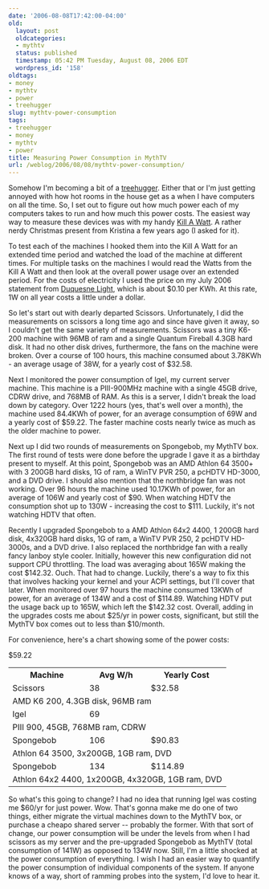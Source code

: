 ```yaml
---
date: '2006-08-08T17:42:00-04:00'
old:
  layout: post
  oldcategories:
  - mythtv
  status: published
  timestamp: 05:42 PM Tuesday, August 08, 2006 EDT
  wordpress_id: '158'
oldtags:
- money
- mythtv
- power
- treehugger
slug: mythtv-power-consumption
tags:
- treehugger
- money
- mythtv
- power
title: Measuring Power Consumption in MythTV
url: /weblog/2006/08/08/mythtv-power-consumption/
---
```


Somehow I'm becoming a bit of a [treehugger](http://www.treehugger.com/). Either that or I'm just getting annoyed with how hot rooms in the house get as a when I have computers on all the time.  So, I set out to figure out how much power each of my computers takes to run and how much this power costs.  The easiest way way to measure these devices was with my handy [Kill A Watt](http://www.p3international.com/products/special/P4400/P4400-CE.html). A rather nerdy Christmas present from Kristina a few years ago (I asked for it).

To test each of the machines I hooked them into the Kill A Watt for an extended time period and watched the load of the machine at different times.  For multiple tasks on the machines I would read the Watts from the Kill A Watt and then look at the overall power usage over an extended period.  For the costs of electricity I used the price on my July 2006 statement from [Duquesne Light](http://www.duquesnelight.com/), which is about $0.10 per KWh.  At this rate, 1W on all year costs a little under a dollar.

So let's start out with dearly departed Scissors.  Unfortunately, I did the measurements on scissors a long time ago and since have given it away, so I couldn't get the same variety of measurements.  Scissors was a tiny K6-200 machine with 96MB of ram and a single Quantum Fireball 4.3GB hard disk.  It had no other disk drives, furthermore, the fans on the machine were broken.  Over a course of 100 hours, this machine consumed about 3.78KWh - an average usage of 38W, for a yearly cost of $32.58.

Next I monitored the power consumption of Igel, my current server machine.  This machine is a PIII-900MHz machine with a single 45GB drive, CDRW drive, and 768MB of RAM.  As this is a server, I didn't break the load down by category.  Over 1222 hours (yes, that's well over a month), the machine used 84.4KWh of power, for an average consumption of 69W and a yearly cost of $59.22.  The faster machine costs nearly twice as much as the older machine to power.

Next up I did two rounds of measurements on Spongebob, my MythTV box.  The first round of tests were done before the upgrade I gave it as a birthday present to myself.  At this point, Spongebob was an AMD Athlon 64 3500+ with 3 200GB hard disks, 1G of ram, a WinTV PVR 250, a pcHDTV HD-3000, and a DVD drive.  I should also mention that the northbridge fan was not working.  Over 96 hours the machine used 10.17KWh of power, for an average of 106W and yearly cost of $90.  When watching HDTV the consumption shot up to 130W - increasing the cost to $111.  Luckily, it's not watching HDTV that often.

Recently I upgraded Spongebob to a AMD Athlon 64x2 4400, 1 200GB hard disk, 4x320GB hard disks, 1G of ram, a WinTV PVR 250, 2 pcHDTV HD-3000s, and a DVD drive.  I also replaced the northbridge fan with a really fancy lanboy style cooler.  Initially, however this new configuration did not support CPU throttling.  The load was averaging about 165W making the cost $142.32.  Ouch.  That had to change.  Luckily, there's a way to fix this that involves hacking your kernel and your ACPI settings, but I'll cover that later.  When monitored over 97 hours the machine consumed 13KWh of power, for an average of 134W and a cost of $114.89. Watching HDTV put the usage back up to 165W, which left the $142.32 cost.  Overall, adding in the upgrades costs me about $25/yr in power costs, significant, but still the MythTV box comes out to less than $10/month.

For convenience, here's a chart showing some of the power costs:

<table>
    <tr><th>Machine</th><th>Avg W/h</th><th>Yearly Cost</th></tr>
    <tr><td>Scissors</td><td>38</td><td>$32.58</td></tr>
    <tr><td colspan="3">AMD K6 200, 4.3GB disk, 96MB ram</td></tr>
    <tr><td>Igel</td><td>69</td>$59.22</td></tr>
    <tr><td colspan="3">PIII 900, 45GB, 768MB ram, CDRW</td></tr>
    <tr><td>Spongebob</td><td>106</td><td>$90.83</td></tr>
    <tr><td colspan="3">Athlon 64 3500, 3x200GB, 1GB ram, DVD</td></tr>
    <tr><td>Spongebob</td><td>134</td><td>$114.89</td></tr>
    <tr><td colspan="3">Athlon 64x2 4400, 1x200GB, 4x320GB, 1GB ram, DVD</td></tr>
</table>

So what's this going to change?  I had no idea that running Igel was costing me $60/yr for just power.  Wow.  That's gonna make me do one of two things, either migrate the virtual machines down to the MythTV box, or purchase a cheapo shared server -- probably the former.  With that sort of change, our power consumption will be under the levels from when I had scissors as my server and the pre-upgraded Spongebob as MythTV (total consumption of 141W) as opposed to 134W now.  Still, I'm a little shocked at the power consumption of everything.  I wish I had an easier way to quantify the power consumption of individual components of the system.  If anyone knows of a way, short of ramming probes into the system, I'd love to hear it.